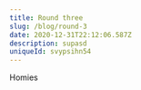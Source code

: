 ```yaml
---
title: Round three
slug: /blog/round-3
date: 2020-12-31T22:12:06.587Z
description: supasd
uniqueId: svypsihn54
---
```


Homies
